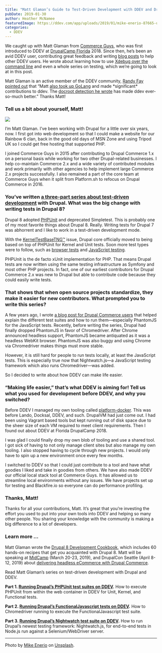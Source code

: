 ```yaml
---
title: "Matt Glaman’s Guide to Test-Driven Development with DDEV and Drupal"
pubDate: 2019-01-30
author: Heather McNamee
featuredImage: https://ddev.com/app/uploads/2019/01/mike-enerio-87665-unsplash-e1548857780487.jpg
categories:
  - DDEV
---
```


We caught up with Matt Glaman from [Commerce Guys](https://commerceguys.com/), who was first introduced to DDEV at [DrupalCamp Florida](https://www.fldrupal.camp/) 2018\. Since then, he’s been an avid DDEV user, contributing great feedback and writing [blog posts](https://glamanate.com/tags/ddev) to help other DDEV users. He wrote about learning how to use [Xdebug over the command line](https://glamanate.com/blog/xdebug-over-command-line-ddev) and even a whole series on testing, which we’re going to look at in this post.

Matt Glaman is an active member of the DDEV community, [Randy Fay pointed out](https://twitter.com/randyfay/status/1090727584457940993) that “Matt [also took up GoLang](https://glamanate.com/blog/goland-ide-and-local-vendor-directories) and made \*significant\* contributions to ddev. The [docroot detection he wrote](https://github.com/drud/ddev/pulls?q=is%3Apr+author%3Amglaman+is%3Aclosed) has made ddev ever-so-much better.” Thanks Matt!

### Tell us a bit about yourself, Matt!

![](https://ddev.com/app/uploads/2019/01/author-matt-glaman-e1548869414810-1024x966.jpg)

I’m Matt Glaman. I’ve been working with Drupal for a little over six years, now. I first got into web development so that I could make a website for our Rainbow 6 clan, back in the good old days of MSN Zone and using Tripod UK so I could get free hosting that supported PHP.

I joined Commerce Guys in 2015 after contributing to Drupal Commerce 1.x on a personal basis while working for two other Drupal-related businesses. I help co-maintain Commerce 2.x and a wide variety of contributed modules and work primarily with other agencies to help implement large Commerce 2.x projects successfully. I also remained a part of the core team at Commerce Guys when it split from Platform.sh to refocus on Drupal Commerce in 2016.

### You’ve written [a three-part series about test-driven development](https://glamanate.com/tags/testing) with Drupal. What was the big change with writing tests in Drupal 8?

Drupal 8 adopted [PHPUnit](https://phpunit.de/) and deprecated Simpletest. This is probably one of my most favorite things about Drupal 8\. Really. Writing tests for Drupal 7 was abhorrent and I like to work in a test-driven development mode.

With the [KernelTestBaseTNG™](https://www.drupal.org/node/2304461) issue, Drupal core officially moved to being based on top of PHPUnit for Kernel and Unit tests. Soon more test types were to follow, such as [browser tests](https://www.drupal.org/node/2232861) and [JavaScript testing](https://www.drupal.org/node/2469713).

PHPUnit is the de facto xUnit implementation for PHP. That means Drupal tests are now written using the same testing infrastructure as Symfony and most other PHP projects. In fact, one of our earliest contributors for Drupal Commerce 2.x was new to Drupal but able to contribute code because they could easily write tests.

### That shows that when open source projects standardize, they make it easier for new contributors. What prompted you to write this series?

A few years ago, I wrote [a blog post for Drupal Commerce users](https://drupalcommerce.org/blog/45322/commerce-2x-unit-kernel-and-functional-tests-oh-my) that helped explain the different test suites and how to run them—especially PhantomJS for the JavaScript tests. Recently, before writing the series, Drupal had finally dropped PhantomJS in favor of Chromedriver. After Chrome announced headless support, PhantomJS became antiquated as it was a headless WebKit browser. PhantomJS was also buggy and using Chrome via Chromedriver makes things must more stable.

However, it is still hard for people to run tests locally, at least the JavaScript tests. This is especially true now that Nightwatch.js—a JavaScript testing framework which also runs Chromedriver—was added.

So I decided to write about how DDEV can make life easier.

### “Making life easier,” that’s what DDEV is aiming for! Tell us what you used for development before DDEV, and why you switched?

Before DDEV I managed my own tooling called [platform-docker](https://github.com/mglaman/platform-docker). This was before Lando, Docksal, DDEV, and such. DrupalVM had just come out. I had been using Vagrant based tools but kept running out of disk space due to the sheer size of each VM required to meet client requirements. Then I found out about DDEV at Florida DrupalCamp 2018.

I was glad I could finally drop my own blob of tooling and use a shared tool. I got sick of having to not only manage client sites but also manage my own tooling. I also stopped having to cycle through new projects. I would only have to spin up a new environment once every few months.

I switched to DDEV so that I could just contribute to a tool and have what goodies I liked and take in goodies from others. We have also made DDEV our official local stack tool at Commerce Guys. It has allowed us to streamline local environments without any issues. We have projects set up for testing and Blackfire.io so everyone can do performance profiling.

### Thanks, Matt!

Thanks for all your contributions, Matt. It’s great that you’re investing the effort you used to put into your own tools into DDEV and helping so many other people. You sharing your knowledge with the community is making a big difference to a lot of developers.

### Learn more …

Matt Glaman wrote the [Drupal 8 Development Cookbook](https://www.packtpub.com/web-development/drupal-8-development-cookbook-second-edition), which includes 60 hands-on recipes that get you acquainted with Drupal 8\. Matt will be speaking at [MidCamp](https://www.midcamp.org/) (March 20-23, 2019), and DrupalCon Seattle (April 8-12, 2019) about [delivering headless eCommerce with Drupal Commerce](https://events.drupal.org/seattle2019/sessions/delivering-headless-commerce).

Read Matt Glaman’s series on test-driven development with Drupal and DDEV.

**Part 1\. [Running Drupal’s PHPUnit test suites on DDEV](https://glamanate.com/blog/running-drupals-phpunit-test-suites-ddev).** How to execute PHPUnit from within the web container in DDEV for Unit, Kernel, and Functional tests.

**Part 2\. [Running Drupal’s FunctionalJavascript tests on DDEV](https://glamanate.com/blog/running-drupals-functionaljavascript-tests-ddev).** How to Chromedriver running to execute the FunctionalJavascript test suite.

**Part 3\. [Running Drupal’s Nightwatch test suite on DDEV](https://glamanate.com/blog/running-drupals-nightwatch-test-suite-ddev).** How to run Drupal’s newest testing framework: Nightwatch.js, for end-to-end tests in Node.js run against a Selenium/WebDriver server.

---

Photo by [Mike Enerio](https://unsplash.com/photos/2IkxeDKaZdY?utm%5Fsource=unsplash&utm%5Fmedium=referral&utm%5Fcontent=creditCopyText) on [Unsplash](https://unsplash.com/?utm%5Fsource=unsplash&utm%5Fmedium=referral&utm%5Fcontent=creditCopyText).
